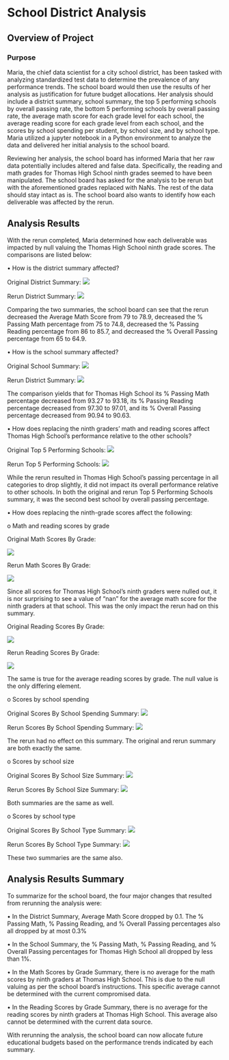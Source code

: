 # School District Analysis

## Overview of Project
### Purpose

Maria, the chief data scientist for a city school district, has been tasked with analyzing standardized test data to determine the prevalence of any performance trends. The school board would then use the results of her analysis as justification for future budget allocations. Her analysis should include a district summary, school summary, the top 5 performing schools by overall passing rate, the bottom 5 performing schools by overall passing rate, the average math score for each grade level for each school, the average reading score for each grade level from each school, and the scores by school spending per student, by school size, and by school type. Maria utilized a jupyter notebook in a Python environment to analyze the data and delivered her initial analysis to the school board.

Reviewing her analysis, the school board has informed Maria that her raw data potentially includes altered and false data. Specifically, the reading and math grades for Thomas High School ninth grades seemed to have been manipulated. The school board has asked for the analysis to be rerun but with the aforementioned grades replaced with NaNs. The rest of the data should stay intact as is. The school board also wants to identify how each deliverable was affected by the rerun. 

## Analysis Results 
With the rerun completed, Maria determined how each deliverable was impacted by null valuing the Thomas High School ninth grade scores. The comparisons are listed below:

•	How is the district summary affected?

 Original District Summary: <img src = "https://github.com/Jafranco96/School_District_Analysis/blob/main/Comparisons/district_summary_original.PNG">
 
 Rerun District Summary: <img src = "https://github.com/Jafranco96/School_District_Analysis/blob/main/Comparisons/district_summary_rerun.PNG">

Comparing the two summaries, the school board can see that the rerun decreased the Average Math Score from 79 to 78.9, decreased the % Passing Math percentage from 75 to 74.8, decreased the % Passing Reading percentage from 86 to 85.7, and decreased the % Overall Passing percentage from 65 to 64.9.

•	How is the school summary affected?
   
 Original School Summary: <img src = "https://github.com/Jafranco96/School_District_Analysis/blob/main/Comparisons/school_summary_original.PNG">
 
 Rerun District Summary: <img src = "https://github.com/Jafranco96/School_District_Analysis/blob/main/Comparisons/school_summary_rerun.PNG">

The comparison yields that for Thomas High School its % Passing Math percentage decreased from 93.27 to 93.18, its % Passing Reading percentage decreased from 97.30 to 97.01, and its % Overall Passing percentage decreased from 90.94 to 90.63.

•	How does replacing the ninth graders’ math and reading scores affect Thomas High School’s performance relative to the other schools?

 Original Top 5 Performing Schools:  <img src = "https://github.com/Jafranco96/School_District_Analysis/blob/main/Comparisons/top_5_original.PNG">

 Rerun Top 5 Performing Schools:  <img src = "https://github.com/Jafranco96/School_District_Analysis/blob/main/Comparisons/top_5_rerun.PNG">
 
While the rerun resulted in Thomas High School’s passing percentage in all categories to drop slightly, it did not impact its overall performance relative to other schools. In both the original and rerun Top 5 Performing Schools summary, it was the second best school by overall passing percentage. 

•	How does replacing the ninth-grade scores affect the following:

   o	Math and reading scores by grade
     
   Original Math Scores By Grade:
   
   
   <img src = "https://github.com/Jafranco96/School_District_Analysis/blob/main/Comparisons/Math_scores_original.PNG">
   
   Rerun Math Scores By Grade:
   
   
   <img src = "https://github.com/Jafranco96/School_District_Analysis/blob/main/Comparisons/Math_scores_rerun.PNG">
   
Since all scores for Thomas High School’s ninth graders were nulled out, it is nor surprising to see a value of “nan” for the average math score for the ninth graders at that school. This was the only impact the rerun had on this summary.

   Original Reading Scores By Grade:
   
   
   <img src = "https://github.com/Jafranco96/School_District_Analysis/blob/main/Comparisons/reading_scores_original.PNG">
   
   Rerun Reading Scores By Grade:
   
   
   <img src = "https://github.com/Jafranco96/School_District_Analysis/blob/main/Comparisons/reading_scores_rerun.PNG">
   
The same is true for the average reading scores by grade. The null value is the only differing element.

 o	Scores by school spending
     
 Original Scores By School Spending Summary: <img src = "https://github.com/Jafranco96/School_District_Analysis/blob/main/Comparisons/spending_original.PNG">
 
 Rerun Scores By School Spending Summary: <img src = "https://github.com/Jafranco96/School_District_Analysis/blob/main/Comparisons/spending_rerun.PNG">
 
The rerun had no effect on this summary. The original and rerun summary are both exactly the same.

 o	Scores by school size
 
 Original Scores By School Size Summary: <img src = "https://github.com/Jafranco96/School_District_Analysis/blob/main/Comparisons/size_original.PNG">
 
 Rerun Scores By School Size Summary: <img src = "https://github.com/Jafranco96/School_District_Analysis/blob/main/Comparisons/size_rerun.PNG">
 
Both summaries are the same as well.

 o	Scores by school type
 
  Original Scores By School Type Summary: <img src = "https://github.com/Jafranco96/School_District_Analysis/blob/main/Comparisons/type_original.PNG">
  
  Rerun Scores By School Type Summary: <img src = "https://github.com/Jafranco96/School_District_Analysis/blob/main/Comparisons/type_rerun.PNG">

These two summaries are the same also. 

## Analysis Results Summary

To summarize for the school board, the four major changes that resulted from rerunning the analysis were:

 •	In the District Summary, Average Math Score dropped by 0.1. The % Passing Math, % Passing Reading, and % Overall Passing     percentages also all dropped by at most 0.3%
 
•	In the School Summary, the % Passing Math, % Passing Reading, and % Overall Passing percentages for Thomas High School all dropped by less than 1%.

•	In the Math Scores by Grade Summary, there is no average for the math scores by ninth graders at Thomas High School. This is due to the null valuing as per the school board’s instructions. This specific average cannot be determined with the current compromised data.

•	In the Reading Scores by Grade Summary, there is no average for the reading scores by ninth graders at Thomas High School. This average also cannot be determined with the current data source.

With rerunning the analysis, the school board can now allocate future educational budgets based on the performance trends indicated by each summary.



